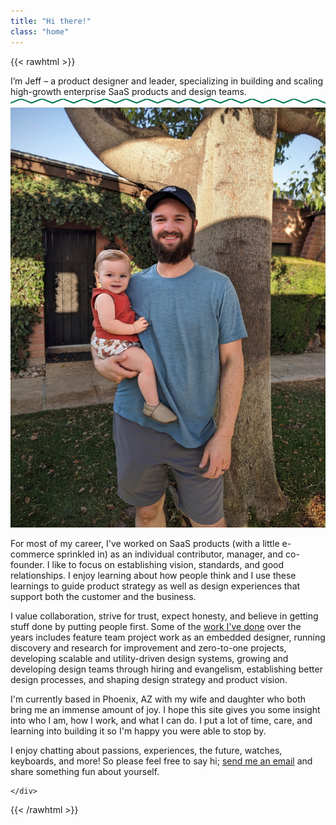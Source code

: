 ```yaml
---
title: "Hi there!"
class: "home"
---
```


{{< rawhtml >}}

<div class="font-semibold text-2xl pb-8 sm:pb-16 text-emerald-900">
    I’m Jeff – a product designer and leader, specializing in building and scaling high-growth enterprise SaaS products and design teams.
</div>

<div class="w-full my-8 pb-8 sm:pb-16">
    <svg class="w-full h-8" viewBox="0 0 3000 60" xmlns="http://www.w3.org/2000/svg" fill="none">
        <path d="M0 40 L100 0 L200 40 L300 0 L400 40 L500 0 L600 40 L700 0 L800 40 L900 0 L1000 40 L1100 0 L1200 40 L1300 0 L1400 40 L1500 0 L1600 40 L1700 0 L1800 40 L1900 0 L2000 40 L2100 0 L2200 40 L2300 0 L2400 40 L2500 0 L2600 40 L2700 0 L2800 40 L2900 0 L3000 40" 
              stroke="#047857" 
              stroke-width="12" 
              stroke-linecap="round" 
              stroke-linejoin="round"/>
    </svg>
</div>

<div class="flex flex-col md:block">
    <div class="order-2 md:float-right sm:w-72 mx-auto md:ml-4 mb-4 pt-4 md:pt-2">
        <img src="jeff-and-child.jpg" alt="Jeff and child" class="w-full rounded overflow-hidden ring-emerald-800 ring-1">
    </div>
    <div class="order-1">
        <p>
        For most of my career, I've worked on SaaS products (with a little e-commerce sprinkled in) as an individual contributor, manager, and co-founder. I like to focus on establishing vision, standards, and good relationships. I enjoy learning about how people think and I use these learnings to guide product strategy as well as design experiences that support both the customer and the business.
        </p>
        <p>I value collaboration, strive for trust, expect honesty, and believe in getting stuff done by putting people first. Some of the <a href="/ux-design">work I've done</a> over the years includes feature team project work as an embedded designer, running discovery and research for improvement and zero-to-one projects, developing scalable and utility-driven design systems, growing and developing design teams through hiring and evangelism, establishing better design processes, and shaping design strategy and product vision.
        </p>
        <p>
        I'm currently based in Phoenix, AZ with my wife and daughter who both bring me an immense amount of joy. I hope this site gives you some insight into who I am, how I work, and what I can do. I put a lot of time, care, and learning into building it so I'm happy you were able to stop by.
        </p>
        <p>I enjoy chatting about passions, experiences, the future, watches, keyboards, and more! So please feel free to say hi; <a href="mailto:hi@jefforshalick.com">send me an email</a> and share something fun about yourself.
        </p>
        
    </div>
</div>

{{< /rawhtml >}}


<!-- ### Work experience

Head of UX Design at [Reputation](https://reputation.com/)

Sr. Product Designer at [Secureframe](https://secureframe.com/)

Sr. Product Designer at [Sift](https://sift.com/)

Co-founder + Designer at Happy Monday

UX Design Manager at [RetailMeNot](https://retailmenot.com/)

Interaction Designer at [Workiva](https://workiva.com/) -->


<!-- I also have a passion for [designing & building architecture](/design-build/), especially when it comes to adaptive reuse; blending new building practices, materials, and technologies with existing buildings, structures, and environments.

I'm currently looking for a new full-time role so if you see anything you like, please feel free to [email me](mailto:hi@jefforshalick.com) and I'd be happy to chat. -->

<!-- {{< rawhtml >}}
<div class= "grid-container pt-5">
<div class="grid grid-cols-1 md:grid-cols-3 sm:grid-cols-2 gap-4">
    <div class="grid gap-4">
        <div class="flex justify-center">
            <img class="h-auto max-w-full rounded-md" src="/images/1.jpg" alt="">
        </div>
        <div class="flex justify-center">
            <img class="h-auto max-w-full rounded-md" src="/images/2.jpg" alt="">
        </div>
        <div class="flex justify-center">
            <img class="h-auto max-w-full rounded-md" src="/images/3.jpg" alt="">
        </div>
        <div class="flex justify-center">
            <img class="h-auto max-w-full rounded-md" src="/images/4.jpg" alt="">
        </div>
        <div class="flex justify-center">
            <img class="h-auto max-w-full rounded-md" src="/images/5.jpg" alt="">
        </div>
        <div class="flex justify-center">
            <img class="h-auto max-w-full rounded-md" src="/images/6.jpg" alt="">
        </div>
    </div>
    <div class="grid gap-4">
        <div class="flex justify-center">
            <img class="h-auto max-w-full rounded-md" src="/images/16.jpg" alt="">
        </div>
        <div class="flex justify-center">
            <img class="h-auto max-w-full rounded-md" src="/images/7.jpg" alt="">
        </div>
        <div class="flex justify-center">
            <img class="h-auto max-w-full rounded-md" src="/images/8.jpg" alt="">
        </div>
        <div class="flex justify-center">
            <img class="h-auto max-w-full rounded-md" src="/images/9.jpg" alt="">
        </div>
        <div class="flex justify-center">
            <img class="h-auto max-w-full rounded-md" src="/images/10.jpg" alt="">
        </div>
        <div class="flex justify-center">
            <img class="h-auto max-w-full rounded-md" src="/images/12.jpg" alt="">
        </div>
    </div>
     <div class="grid gap-4">
        <div class="flex justify-center">
            <img class="h-auto max-w-full rounded-md" src="/images/13.jpg" alt="">
        </div>
        <div class="flex justify-center">
            <img class="h-auto max-w-full rounded-md" src="/images/14.jpg" alt="">
        </div>
        <div class="flex justify-center">
            <img class="h-auto max-w-full rounded-md" src="/images/15.jpg" alt="">
        </div>
        <div class="flex justify-center">
            <img class="h-auto max-w-full rounded-md" src="/images/17.jpg" alt="">
        </div>
        <div class="flex justify-center">
            <img class="h-auto max-w-full rounded-md" src="/images/18.jpg" alt="">
        </div>
        <div class="flex justify-center">
            <img class="h-auto max-w-full rounded-md" src="/images/19.jpg" alt="">
        </div>
    </div>
{{< /rawhtml >}} -->